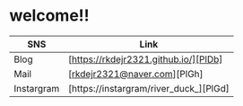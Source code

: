 # welcome!!


| SNS | Link |
| ------ | ------ |
| Blog | [https://rkdejr2321.github.io/][PlDb] |
| Mail | [rkdejr2321@naver.com][PlGh] |
| Instargram | [https://instargram/river_duck_][PlGd] |
